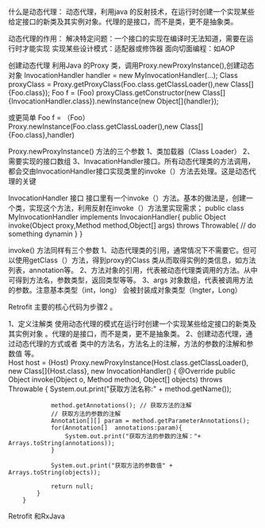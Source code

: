 什么是动态代理：
动态代理，利用java 的反射技术，在运行时创建一个实现某些给定接口的新类及其实例对象。代理的是接口，而不是类，更不是抽象类。

动态代理的作用：
解决特定问题：一个接口的实现在编译时无法知道，需要在运行时才能实现
实现某些设计模式：适配器或修饰器
面向切面编程：如AOP 

创建动态代理
利用Java 的Proxy 类，调用Proxy.newProxyInstance(),创建动态对象
InvocationHandler handler = new MyInvocationHandler(...);
Class proxyClass = Proxy.getProxyClass(Foo.class.getClassLoader(),new Class[]{Foo.class});
Foo f = (Foo) proxyClass.getConstructor(new Class[]{InvocationHandler.class}).newInstance(new Object[]{handler});

或更简单
Foo f = （Foo）Proxy.newInstance(Foo.class.getClassLoader(),new Class[]{Foo.class},handler)

Proxy.newProxyInstance() 方法的三个参数
1、类加载器（Class Loader）
2、需要实现的接口数组
3、InvacationHandler接口。所有动态代理类的方法调用，都会交由InvocationHandler接口实现类里的invoke（）方法去处理。这是动态代理的关键


InvocationHandler 接口
接口里有一个invoke（）方法。基本的做法是，创建一个类，实现这个方法，利用反射在invoke（）方法里实现需求；
public class MyInvocationHandler implements InvocaionHandler{
	public Object invoke(Object proxy,Method method,Object[] args) throws Throwable{
		// do something dynamin
	}
}

invoke() 方法同样有三个参数
1、动态代理类的引用，通常情况下不需要它。但可以使用getClass（）方法，得到proxy的Class 类从而取得实例的类信息，如方法列表，annotation等。
2、方法对象的引用，代表被动态代理类调用的方法。从中可得到方法名，参数类型，返回类型等等。
3、args 对象数组，代表被调用方法的参数。注意基本类型（int，long） 会被封装成对象类型（Ingter，Long）



Retrofit 主要的核心代码为步骤2 。

1、定义注解类 使用动态代理的模式在运行时创建一个实现某些给定接口的新类及其实例对象 。代理的是接口，而不是类，更不是抽象类。
2、创建动态代理，通过动态代理的方式或者 类中的方法名，方法名上的注解，方法的参数的注解和参数值 等。     
   Host host = (Host) Proxy.newProxyInstance(Host.class.getClassLoader(), new Class[]{Host.class}, new InvocationHandler() {
            @Override
            public Object invoke(Object o, Method method, Object[] objects) throws Throwable {
                System.out.print("获取方法名称:" + method.getName());
                
                method.getAnnotations(); // 获取方法的注解
                // 获取方法的参数的注解
                Annotation[][] param = method.getParameterAnnotations(); 
                for(Annotation[]  annotations:param){
                    System.out.print("获取方法的参数的注解："+ Arrays.toString(annotations));
                }
                
                System.out.print("获取方法的参数值" + Arrays.toString(objects));            
              
                return null;
            }
        }





Retrofit 和RxJava         